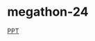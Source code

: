 # megathon-24


[PPT](https://iiitaphyd-my.sharepoint.com/:p:/g/personal/vijay_s_research_iiit_ac_in/EXlqzk7qznZKtbOmsuIxx6QBarSMyNPQPaRdCs14CR_2UA?e=ZDfYt0)